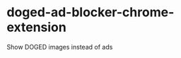 doged-ad-blocker-chrome-extension
================================

Show DOGED images instead of ads
